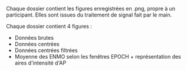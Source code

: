 Chaque dossier contient les figures enregistrées en .png, propre à un participant.
Elles sont issues du traitement de signal fait par le main.

Chaque dossier contient 4 figures : 
- Données brutes
- Données centrées
- Données centrées filtrées
- Moyenne des ENMO selon les fenêtres EPOCH + représentation des aires d'intensité d'AP